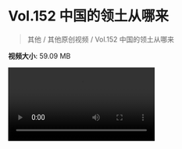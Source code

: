 # Vol.152 中国的领土从哪来

> 其他 / 其他原创视频 / Vol.152 中国的领土从哪来

**视频大小**: 59.09 MB

<div class="video"><video src="https://file.hsyhx.top/archive/混乱博物馆/Vol/152.mp4" controls preload>🤔 您的浏览器不支持 video 标签</video></div>